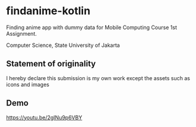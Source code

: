 # findanime-kotlin

Finding anime app with dummy data for Mobile Computing Course 1st Assignment.

Computer Science, State University  of Jakarta

## Statement of originality

I hereby declare this submission is my own work except the assets such as icons and images

## Demo

https://youtu.be/2gINu9p6VBY
